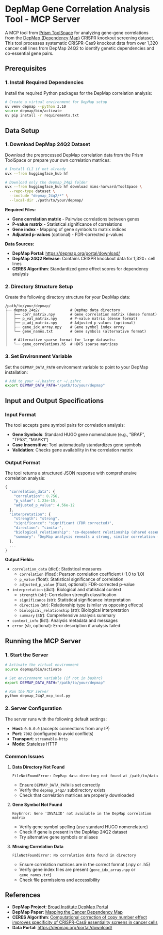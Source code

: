 # DepMap Gene Correlation Analysis Tool - MCP Server

A MCP tool from [Prism ToolSpace](https://huggingface.co/datasets/mims-harvard/ToolSpace) for analyzing gene-gene correlations from the [DepMap (Dependency Map)](https://depmap.org/) CRISPR knockout screening dataset. This tool processes systematic CRISPR-Cas9 knockout data from over 1,320 cancer cell lines from DepMap 24Q2 to identify genetic dependencies and co-essential gene pairs.

## Prerequisites

### 1. Install Required Dependencies

Install the required Python packages for the DepMap correlation analysis:

```bash
# Create a virtual environment for DepMap setup
uv venv depmap --python 3.10
source depmap/bin/activate
uv pip install -r requirements.txt

```

## Data Setup

### 1. Download DepMap 24Q2 Dataset

Download the preprocessed DepMap correlation data from the Prism ToolSpace or prepare your own correlation matrices:

```bash
# Install CLI if not already
uvx --from huggingface_hub hf

# Download only the depmap_24q2 folder
uvx --from huggingface_hub hf download mims-harvard/ToolSpace \
  --repo-type dataset \
  --include "depmap_24q2/*" \
  --local-dir ./path/to/your/depmap/
```
**Required Files:**
- **Gene correlation matrix** - Pairwise correlations between genes
- **P-value matrix** - Statistical significance of correlations
- **Gene index** - Mapping of gene symbols to matrix indices
- **Adjusted p-values** (optional) - FDR-corrected p-values

**Data Sources:**
- **DepMap Portal**: https://depmap.org/portal/download/
- **DepMap 24Q2 Release**: Contains CRISPR knockout data for 1,320+ cell lines
- **CERES Algorithm**: Standardized gene effect scores for dependency analysis

### 2. Directory Structure Setup

Create the following directory structure for your DepMap data:

```
/path/to/your/depmap/
├── depmap_24q2/              # DepMap data directory
│   ├── corr_matrix.npy       # Gene correlation matrix (dense format)
│   ├── p_val_matrix.npy      # P-value matrix (dense format)
│   ├── p_adj_matrix.npy      # Adjusted p-values (optional)
│   ├── gene_idx_array.npy    # Gene symbol index array
│   └── gene_names.txt        # Gene symbols (alternative format)
│
│   # Alternative sparse format for large datasets:
│   └── gene_correlations.h5  # HDF5 sparse matrices
```

### 3. Set Environment Variable

Set the `DEPMAP_DATA_PATH` environment variable to point to your DepMap installation:

```bash
# Add to your ~/.bashrc or ~/.zshrc
export DEPMAP_DATA_PATH="/path/to/your/depmap"
```

## Input and Output Specifications

### Input Format

The tool accepts gene symbol pairs for correlation analysis:

- **Gene Symbols**: Standard HUGO gene nomenclature (e.g., "BRAF", "TP53", "MAPK1")
- **Case Insensitive**: Tool automatically standardizes gene symbols
- **Validation**: Checks gene availability in the correlation matrix

### Output Format

The tool returns a structured JSON response with comprehensive correlation analysis:

```javascript
{
  "correlation_data": {
    "correlation": 0.756,
    "p_value": 1.23e-15,
    "adjusted_p_value": 4.56e-12
  },
  "interpretation": {
    "strength": "strong",
    "significance": "significant (FDR corrected)",
    "direction": "similar",
    "biological_relationship": "co-dependent relationship (shared essential functions)",
    "summary": "DepMap analysis reveals a strong, similar correlation (r=0.756) in knockout effects between BRAF and MAPK1, suggesting co-dependent relationship (shared essential functions). This finding is significant (FDR corrected)."
  },
  ...
}
```

**Output Fields:**
- `correlation_data` (dict): Statistical measures
  - `correlation` (float): Pearson correlation coefficient (-1.0 to 1.0)
  - `p_value` (float): Statistical significance of correlation
  - `adjusted_p_value` (float, optional): FDR-corrected p-value
- `interpretation` (dict): Biological and statistical context
  - `strength` (str): Correlation strength classification
  - `significance` (str): Statistical significance interpretation
  - `direction` (str): Relationship type (similar vs opposing effects)
  - `biological_relationship` (str): Biological interpretation
  - `summary` (str): Comprehensive analysis summary
- `context_info` (list): Analysis metadata and messages
- `error` (str, optional): Error description if analysis failed

## Running the MCP Server

### 1. Start the Server

```bash
# Activate the virtual environment
source depmap/bin/activate

# Set environment variable (if not in bashrc)
export DEPMAP_DATA_PATH="/path/to/your/depmap"

# Run the MCP server
python depmap_24q2_mcp_tool.py
```

### 2. Server Configuration

The server runs with the following default settings:
- **Host**: `0.0.0.0` (accepts connections from any IP)
- **Port**: `7002` (configured to avoid conflicts)
- **Transport**: `streamable-http`
- **Mode**: Stateless HTTP


### Common Issues

1. **Data Directory Not Found**
   ```
   FileNotFoundError: DepMap data directory not found at /path/to/data
   ```
   - Ensure `DEPMAP_DATA_PATH` is set correctly
   - Verify the `depmap_24q2/` subdirectory exists
   - Check that correlation matrices are properly downloaded

2. **Gene Symbol Not Found**
   ```
   KeyError: Gene 'INVALID' not available in the DepMap correlation matrix
   ```
   - Verify gene symbol spelling (use standard HUGO nomenclature)
   - Check if gene is present in the DepMap 24Q2 dataset
   - Try alternative gene symbols or aliases

3. **Missing Correlation Data**
   ```
   FileNotFoundError: No correlation data found in directory
   ```
   - Ensure correlation matrices are in the correct format (.npy or .h5)
   - Verify gene index files are present (`gene_idx_array.npy` or `gene_names.txt`)
   - Check file permissions and accessibility


## References

- **DepMap Project**: [Broad Institute DepMap Portal](https://depmap.org/)
- **DepMap Paper**: [Mapping the Cancer Dependency Map](https://www.nature.com/articles/s41586-019-1103-9)
- **CERES Algorithm**: [Computational correction of copy number effect improves specificity of CRISPR-Cas9 essentiality screens in cancer cells](https://www.nature.com/articles/s41588-018-0194-x)
- **Data Portal**: https://depmap.org/portal/download/

